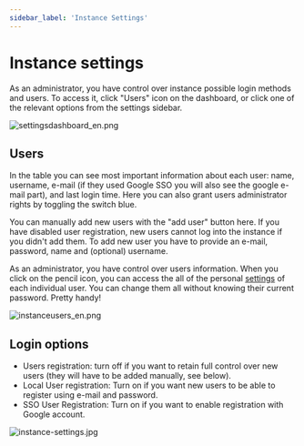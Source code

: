 ```yaml
---
sidebar_label: 'Instance Settings'
---
```


# Instance settings
As an administrator, you have control over instance possible login methods and users. To access it, click "Users" icon on the dashboard, or click one of the relevant options from the settings sidebar.

![settingsdashboard_en.png](/img/settingsdashboard_en.png)

## Users
In the table you can see most important information about each user: name, username, e-mail (if they used Google SSO you will also see the google e-mail part), and last login time. Here you can also grant users administrator rights by toggling the switch blue.

You can manually add new users with the "add user" button here. If you have disabled user registration, new users cannot log into the instance if you didn't add them. To add new user you have to provide an e-mail, password, name and (optional) username.

As an administrator, you have control over users information. When you click on the pencil icon, you can access the all of the personal [settings](/en/settings) of each individual user. You can change them all without knowing their current password. Pretty handy!

![instanceusers_en.png](/img/instanceusers_en.png)

## Login options
- Users registration: turn off if you want to retain full control over new users (they will have to be added manually, see below).
- Local User registration: Turn on if you want new users to be able to register using e-mail and password.
- SSO User Registration: Turn on if you want to enable registration with Google account.

![instance-settings.jpg](/img/instance-settings.jpg)
